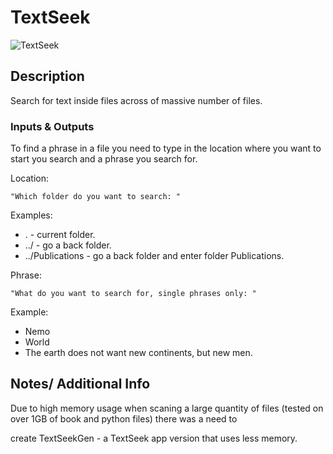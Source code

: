 # TextSeek


![TextSeek](http://realwebgeeks.com/wp-content/uploads/2017/06/Outlook-PST-search.jpg)



## Description

Search for text inside files across of massive number of files.



### Inputs & Outputs
To find a phrase in a file you need to type in the location where you want to start you search and a phrase you search for.

Location:

`"Which folder do you want to search: "`

Examples:

* . 				- current folder.
* ../ 				- go a back folder.
* ../Publications 	- go a back folder and enter folder Publications.

Phrase:

`"What do you want to search for, single phrases only: "`

Example:

* Nemo
* World
* The earth does not want new continents, but new men.



## Notes/ Additional Info


Due to high memory usage when scaning a large quantity of files (tested on over 1GB of book and python files) there was a need to 

create TextSeekGen - a TextSeek app version that uses less memory.